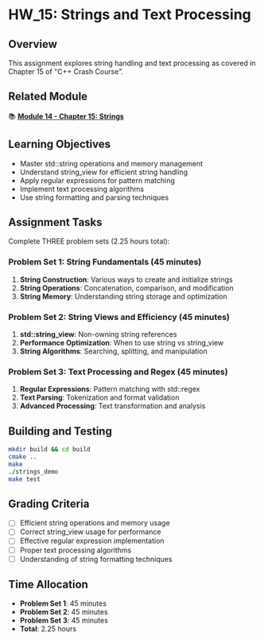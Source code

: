 # HW_15: Strings and Text Processing

## Overview
This assignment explores string handling and text processing as covered in Chapter 15 of "C++ Crash Course".

## Related Module
📚 **[Module 14 - Chapter 15: Strings](../)**

## Learning Objectives
- Master std::string operations and memory management
- Understand string_view for efficient string handling
- Apply regular expressions for pattern matching
- Implement text processing algorithms
- Use string formatting and parsing techniques

## Assignment Tasks
Complete THREE problem sets (2.25 hours total):

### Problem Set 1: String Fundamentals (45 minutes)
1. **String Construction**: Various ways to create and initialize strings
2. **String Operations**: Concatenation, comparison, and modification
3. **String Memory**: Understanding string storage and optimization

### Problem Set 2: String Views and Efficiency (45 minutes)
1. **std::string_view**: Non-owning string references
2. **Performance Optimization**: When to use string vs string_view
3. **String Algorithms**: Searching, splitting, and manipulation

### Problem Set 3: Text Processing and Regex (45 minutes)
1. **Regular Expressions**: Pattern matching with std::regex
2. **Text Parsing**: Tokenization and format validation
3. **Advanced Processing**: Text transformation and analysis

## Building and Testing
```bash
mkdir build && cd build
cmake ..
make
./strings_demo
make test
```

## Grading Criteria
- [ ] Efficient string operations and memory usage
- [ ] Correct string_view usage for performance
- [ ] Effective regular expression implementation
- [ ] Proper text processing algorithms
- [ ] Understanding of string formatting techniques

## Time Allocation
- **Problem Set 1**: 45 minutes
- **Problem Set 2**: 45 minutes
- **Problem Set 3**: 45 minutes
- **Total**: 2.25 hours
